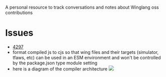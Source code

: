 A personal resource to track conversations and notes about Winglang oss contributions

# Issues
- [4297](./winglang/4297)
- format compiled js to cjs so that wing files and their targets (simulator, tfaws, etc) can be used in an ESM environment and won't be controlled by the package.json type module setting
- here is a diagram of the compiler architecture
![](./winglang/4297/wing-compiler.png)


